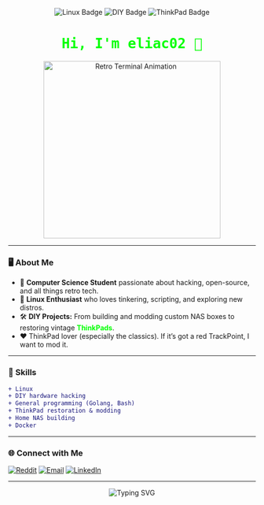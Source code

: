 <p align="center">
  <img src="https://img.shields.io/badge/Linux-000?style=for-the-badge&logo=linux&logoColor=green" alt="Linux Badge">
  <img src="https://img.shields.io/badge/DIY-000?style=for-the-badge&logo=github&logoColor=green" alt="DIY Badge">
  <img src="https://img.shields.io/badge/ThinkPad-000?style=for-the-badge&logo=ibm&logoColor=green" alt="ThinkPad Badge">
</p>

<h1 align="center" style="color:#00ff00; font-family:monospace;">
  Hi, I'm eliac02 👾
</h1>

<p align="center">
  <img src="https://user-images.githubusercontent.com/eliac02/retro-terminal.gif" width="360" alt="Retro Terminal Animation"/>
</p>

---

### 🖥️ About Me

- 💾 **Computer Science Student** passionate about hacking, open-source, and all things retro tech.
- 🐧 **Linux Enthusiast** who loves tinkering, scripting, and exploring new distros.
- 🛠️ **DIY Projects:** From building and modding custom NAS boxes to restoring vintage <b style="color:#00ff00;"> ThinkPads</b>.
- ❤️ ThinkPad lover (especially the classics). If it’s got a red TrackPoint, I want to mod it.

---

### 🔧 Skills

```diff
+ Linux
+ DIY hardware hacking
+ General programming (Golang, Bash)
+ ThinkPad restoration & modding
+ Home NAS building
+ Docker
```

---

### 🌐 Connect with Me

[![Reddit](https://img.shields.io/badge/Reddit-FF4500?style=flat&logo=reddit&logoColor=white)](https://www.reddit.com/user/eliacortesi02)
[![Email](https://img.shields.io/badge/Email-D14836?style=flat&logo=infomaniak&logoColor=white)](mailto:eliacortesi@etik.com)
[![LinkedIn](https://img.shields.io/badge/LinkedIn-%230077B5.svg?style=flat&logo=linkedin&logoColor=white)](https://www.linkedin.com/in/eliacortesi)

---

<p align="center">
  <img src="https://readme-typing-svg.demolab.com?font=Fira+Code&duration=2000&pause=1000&color=00FF00&center=true&vCenter=true&width=435&lines=Always+hacking.+Always+learning.;Linux+inside+%F0%9F%90%A7" alt="Typing SVG">
</p>
